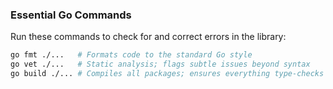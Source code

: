 ### Essential Go Commands

Run these commands to check for and correct errors in the library:

```bash
go fmt ./...   # Formats code to the standard Go style
go vet ./...   # Static analysis; flags subtle issues beyond syntax
go build ./... # Compiles all packages; ensures everything type-checks
```
